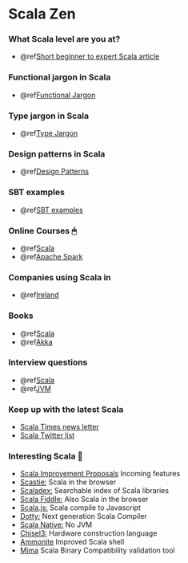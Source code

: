 
Scala Zen
=========

### What Scala level are you at? 

- @ref[Short beginner to expert Scala article](./articles/scala-level.md) 

### Functional jargon in Scala

- @ref[Functional Jargon](./articles/functional-jargon.md)

### Type jargon in Scala

- @ref[Type Jargon](./articles/type-jargon.md)

### Design patterns in Scala

- @ref[Design Patterns](./articles/design-patterns.md)

### SBT examples

- @ref[SBT examples](./articles/sbt.md)

### Online Courses 🖱
- @ref[Scala](./courses/scala.md)
- @ref[Apache Spark](./courses/apache-spark.md)

### Companies using Scala in 

- @ref[Ireland](./companies/ireland.md)

### Books

- @ref[Scala](./books/scala.md)
- @ref[Akka](./books/akka.md)

### Interview questions

- @ref[Scala](./questions/scala.md)
- @ref[JVM](./questions/jvm.md)

### Keep up with the latest Scala
 
 - [Scala Times news letter](http://scalatimes.com/)
 - [Scala Twitter list](https://twitter.com/ConorFennell/lists/scala)

### Interesting Scala 🤔

- [Scala Improvement Proposals](http://docs.scala-lang.org/sips/all.html) Incoming features  
- [Scastie:](https://scastie.scala-lang.org/) Scala in the browser
- [Scaladex:](https://index.scala-lang.org/) Searchable index of Scala libraries
- [Scala Fiddle:](https://scalafiddle.io/) Also Scala in the browser
- [Scala.js:](https://www.scala-js.org/) Scala compile to Javascript
- [Dotty:](http://dotty.epfl.ch/) Next generation Scala Compiler
- [Scala Native:](http://www.scala-native.org/en/latest/) No JVM
- [Chisel3:](https://chisel.eecs.berkeley.edu/) Hardware construction language
- [Ammonite](http://ammonite.io/#Ammonite-REPL) Improved Scala shell  
- [Mima](https://github.com/lightbend/migration-manager) Scala Binary Compatibility validation tool
